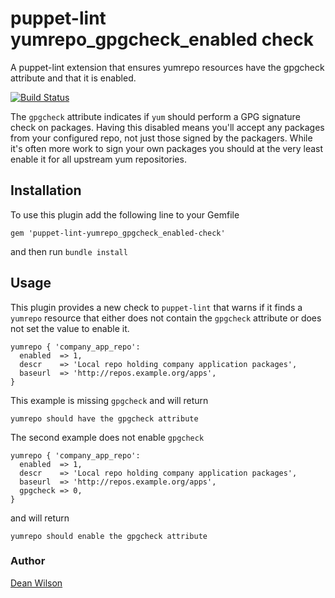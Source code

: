 # puppet-lint yumrepo_gpgcheck_enabled check #

A puppet-lint extension that ensures yumrepo resources have the gpgcheck
attribute and that it is enabled.

[![Build Status](https://travis-ci.org/deanwilson/puppet-lint-yumrepo_gpgcheck_enabled-check.svg?branch=master)](https://travis-ci.org/deanwilson/puppet-lint-yumrepo_gpgcheck_enabled-check)

The `gpgcheck` attribute indicates if `yum` should perform a GPG
signature check on packages. Having this disabled means you'll accept
any packages from your configured repo, not just those signed by the
packagers. While it's often more work to sign your own packages you should
at the very least enable it for all upstream yum repositories.

## Installation ##

To use this plugin add the following line to your Gemfile

    gem 'puppet-lint-yumrepo_gpgcheck_enabled-check'

and then run `bundle install`

## Usage ##

This plugin provides a new check to `puppet-lint` that warns if it finds
a `yumrepo` resource that either does not contain the `gpgcheck` attribute
or does not set the value to enable it.

    yumrepo { 'company_app_repo':
      enabled  => 1,
      descr    => 'Local repo holding company application packages',
      baseurl  => 'http://repos.example.org/apps',
    }

This example is missing `gpgcheck` and will return

    yumrepo should have the gpgcheck attribute

The second example does not enable `gpgcheck`

    yumrepo { 'company_app_repo':
      enabled  => 1,
      descr    => 'Local repo holding company application packages',
      baseurl  => 'http://repos.example.org/apps',
      gpgcheck => 0,
    }

and will return

    yumrepo should enable the gpgcheck attribute

### Author ###
[Dean Wilson](http://www.unixdaemon.net)
